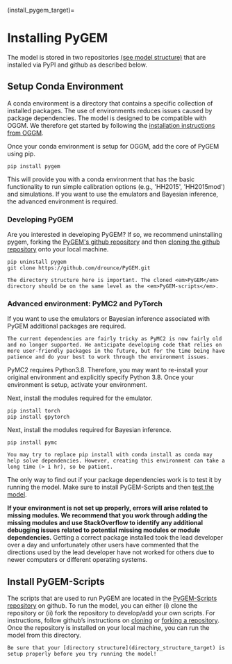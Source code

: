 (install_pygem_target)=
# Installing PyGEM
The model is stored in two repositories [(see model structure)](model_structure_and_workflow_target) that are installed via PyPI and github as described below.

## Setup Conda Environment
A conda environment is a directory that contains a specific collection of installed packages. The use of environments reduces issues caused by package dependencies. The model is designed to be compatible with OGGM. We therefore get started by following the [installation instructions from OGGM](https://docs.oggm.org/en/stable/installing-oggm.html).

Once your conda environment is setup for OGGM, add the core of PyGEM using pip.

```
pip install pygem
```

This will provide you with a conda environment that has the basic functionality to run simple calibration options (e.g., 'HH2015', 'HH2015mod') and simulations. If you want to use the emulators and Bayesian inference, the advanced environment is required.

### Developing PyGEM
Are you interested in developing PyGEM? If so, we recommend uninstalling pygem, forking the [PyGEM's github repository](https://github.com/drounce/PyGEM) and then [cloning the github repository](https://docs.github.com/en/repositories/creating-and-managing-repositories/cloning-a-repository) onto your local machine.

```
pip uninstall pygem
git clone https://github.com/drounce/PyGEM.git
```
```{warning}
The directory structure here is important. The cloned <em>PyGEM</em> directory should be on the same level as the <em>PyGEM-scripts</em>.
```

### Advanced environment: PyMC2 and PyTorch
If you want to use the emulators or Bayesian inference associated with PyGEM additional packages are required.

```{warning}
The current dependencies are fairly tricky as PyMC2 is now fairly old and no longer supported. We anticipate developing code that relies on more user-friendly packages in the future, but for the time being have patience and do your best to work through the environment issues.
```
PyMC2 requires Python3.8. Therefore, you may want to re-install your original environment and explicitly specify Python 3.8. Once your environment is setup, activate your environment.

Next, install the modules required for the emulator.
```
pip install torch
pip install gpytorch
```

Next, install the modules required for Bayesian inference.
```
pip install pymc
```

```{warning}
You may try to replace pip install with conda install as conda may help solve dependencies. However, creating this environment can take a long time (> 1 hr), so be patient.
```

The only way to find out if your package dependencies work is to test it by running the model. Make sure to install PyGEM-Scripts and then [test the model](test_model_target).

**If your environment is not set up properly, errors will arise related to missing modules. We recommend that you work through adding the missing modules and use StackOverflow to identify any additional debugging issues related to potential missing modules or module dependencies.** Getting a correct package installed took the lead developer over a day and unfortunately other users have commented that the directions used by the lead developer have not worked for others due to newer computers or different operating systems.


## Install PyGEM-Scripts
The scripts that are used to run PyGEM are located in the [PyGEM-Scripts repository](https://github.com/drounce/PyGEM-scripts) on github. To run the model, you can either (i) clone the repository or (ii) fork the repository to develop/add your own scripts. For instructions, follow github’s instructions on [cloning](https://docs.github.com/en/repositories/creating-and-managing-repositories/cloning-a-repository) or [forking a repository](https://docs.github.com/en/get-started/quickstart/fork-a-repo). Once the repository is installed on your local machine, you can run the model from this directory.

```{note}
Be sure that your [directory structure](directory_structure_target) is setup properly before you try running the model!
```